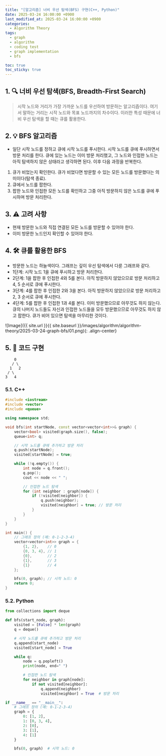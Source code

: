 ```yaml
---
title: "[알고리즘] 너비 우선 탐색(BFS) 구현(C++, Python)"
date: 2025-03-24 16:00:00 +0900
last_modified_at: 2025-03-24 16:00:00 +0900
categories:
  - Algorithm Theory
tags:
  - graph
  - algorithm
  - coding test
  - graph implementation
  - bfs

toc: true
toc_sticky: true
---
```


## 1. 🔍 너비 우선 탐색(BFS, Breadth-First Search)

> 시작 노드와 거리가 가장 가까운 노드를 우선하여 방문하는 알고리즘이다. 여기서 말하는 거리는 시작 노드와 목표 노드까지의 차수이다. 이러한 특성 때문에 너비 우선 탐색을 할 때는 큐를 활용한다.

## 2. 💡 BFS 알고리즘

- 일단 시작 노드를 정하고 큐에 시작 노드를 푸시한다.  시작 노드를 큐에 푸시하면서 방문 처리를 한다. 큐에 있는 노드는 이미 방문 처리했고, 그 노드와 인접한 노드는 아직 탐색하지 않은 상태라고 생각하면 된다. 이후 다음 과정을 반복한다.

1. 큐가 비었는지 확인한다. 큐가 비었다면 방문할 수 있는 모든 노드를 방문했다는 의미이다(탐색 종료).
2. 큐에서 노드를 팝한다.
3. 팝한 노드와 인접한 모든 노드를 확인하고 그중 아직 방문하지 않은 노드를 큐에 푸시하며 방문 처리한다.

## 3. ⚠️ 고려 사항

- 현재 방문한 노드와 직접 연결된 모든 노드를 방문할 수 있어야 한다.
- 이미 방문한 노드인지 확인할 수 있어야 한다.

## 4. 🛠️ 큐를 활용한 BFS

- 방문한 노드는 하늘색이다. 그래프는 깊이 우선 탐색에서 다룬 그래프와 같다.
- 1단계: 시작 노드 1을 큐에 푸시하고 방문 처리한다.
- 2단계: 1을 팝한 후 인접한 4와 5를 본다. 아직 방문하지 않았으므로 방문 처리하고 4, 5 순서로 큐에 푸시한다.
- 3단계: 4를 팝한 후 인접한 2와 3을 본다. 아직 방문하지 않았으므로 방문 처리하고 2, 3 순서로 큐에 푸시한다.
- 4단계: 5를 팝한 후 인접한 1과 4를 본다. 이미 방문했으므로 아무것도 하지 않는다. 큐의 나머지 노드들도 자신과 인접한 노드들을 모두 방문했으므로 아무것도 하지 않고 팝한다. 큐가 비어 있으면 탐색을 마무리한 것이다.

![Image]({{ site.url }}{{ site.baseurl }}/images/algorithm/algorithm-theory/2025-03-24-graph-bfs/01.png){: .align-center}

## 5. 📝 코드 구현

```
    0
   / \
  1   2
 / \
3   4
```

### 5.1. C++

```cpp
#include <iostream>
#include <vector>
#include <queue>

using namespace std;

void bfs(int startNode, const vector<vector<int>>& graph) {
    vector<bool> visited(graph.size(), false);
    queue<int> q;

    // 시작 노드를 큐에 추가하고 방문 처리
    q.push(startNode);
    visited[startNode] = true;

    while (!q.empty()) {
        int node = q.front();
        q.pop();
        cout << node << " ";

        // 인접한 노드 탐색
        for (int neighbor : graph[node]) {
            if (!visited[neighbor]) {
                q.push(neighbor);
                visited[neighbor] = true; // 방문 처리
            }
        }
    }
}

int main() {
    // 그래프 정의 (예: 0-1-2-3-4)
    vector<vector<int>> graph = {
        {1, 2},    // 0
        {0, 3, 4}, // 1
        {0},       // 2
        {1},       // 3
        {1}        // 4
    };

    bfs(0, graph); // 시작 노드: 0
    return 0;
}
```

### 5.2. Python

```python
from collections import deque

def bfs(start_node, graph):
    visited = [False] * len(graph)
    q = deque()

    # 시작 노드를 큐에 추가하고 방문 처리
    q.append(start_node)
    visited[start_node] = True

    while q:
        node = q.popleft()
        print(node, end=" ")

        # 인접한 노드 탐색
        for neighbor in graph[node]:
            if not visited[neighbor]:
                q.append(neighbor)
                visited[neighbor] = True  # 방문 처리

if __name__ == "__main__":
    # 그래프 정의 (예: 0-1-2-3-4)
    graph = {
        0: [1, 2],
        1: [0, 3, 4],
        2: [0],
        3: [1],
        4: [1]
    }

    bfs(0, graph)  # 시작 노드: 0
```